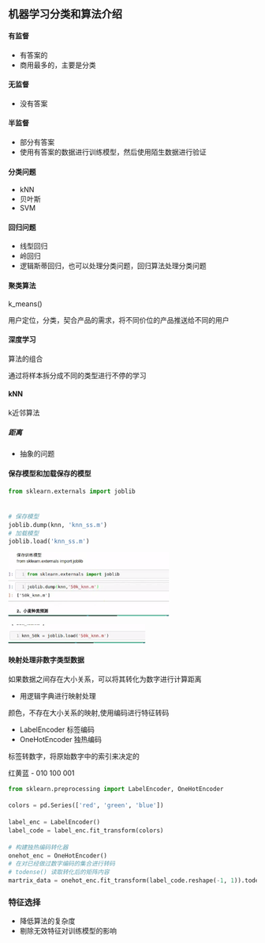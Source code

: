 ## 机器学习分类和算法介绍

#### 有监督

- 有答案的
- 商用最多的，主要是分类

#### 无监督

- 没有答案

#### 半监督

- 部分有答案
- 使用有答案的数据进行训练模型，然后使用陌生数据进行验证





#### 分类问题

- kNN
- 贝叶斯
- SVM

#### 回归问题

- 线型回归
- 岭回归
- 逻辑斯蒂回归，也可以处理分类问题，回归算法处理分类问题



#### 聚类算法

k_means()

用户定位，分类，契合产品的需求，将不同价位的产品推送给不同的用户



#### 深度学习

算法的组合

通过将样本拆分成不同的类型进行不停的学习





#### kNN

k近邻算法

##### 距离

- 抽象的问题

#### 保存模型和加载保存的模型

```python
from sklearn.externals import joblib


# 保存模型
joblib.dump(knn, 'knn_ss.m')
# 加载模型
joblib.load('knn_ss.m')
```



![53174583459](assets/1531745834596.png)

![53174581930](assets/1531745819308.png)





#### 映射处理非数字类型数据

如果数据之间存在大小关系，可以将其转化为数字进行计算距离

-   用逻辑字典进行映射处理



颜色，不存在大小关系的映射,使用编码进行特征转码

- LabelEncoder  标签编码
- OneHotEncoder   独热编码

标签转数字，将原始数字中的索引来决定的

红黄蓝 -  010 100 001

```python
from sklearn.preprocessing import LabelEncoder, OneHotEncoder

colors = pd.Series(['red', 'green', 'blue'])

label_enc = LabelEncoder()
label_code = label_enc.fit_transform(colors)

# 构建独热编码转化器
onehot_enc = OneHotEncoder()
# 在对已经做过数字编码的集合进行转码
# todense() 读取转化后的矩阵内容
martrix_data = onehot_enc.fit_transform(label_code.reshape(-1, 1)).todense()
```





### 特征选择

-   降低算法的复杂度
-   剔除无效特征对训练模型的影响



